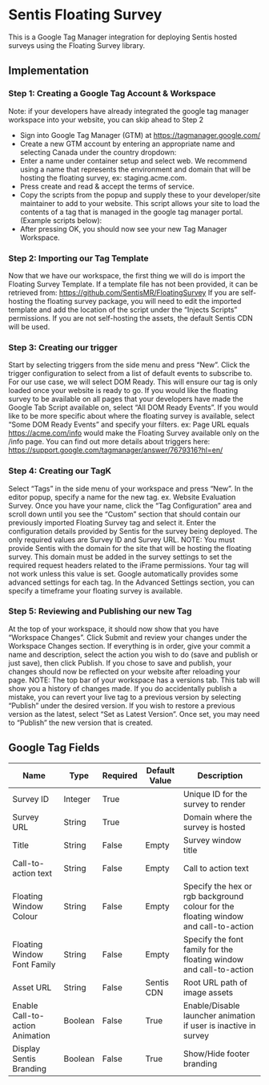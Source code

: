 # Sentis Floating Survey

This is a Google Tag Manager integration for deploying Sentis hosted surveys using the Floating Survey library.

## Implementation

### Step 1: Creating a Google Tag Account & Workspace

Note: if your developers have already integrated the google tag manager workspace into your website, you can skip ahead to Step 2

-	Sign into Google Tag Manager (GTM) at https://tagmanager.google.com/
-	Create a new GTM account by entering an appropriate name and selecting Canada under the country dropdown:
-	Enter a name under container setup and select web. We recommend using a name that represents the environment and domain that will be hosting the floating survey, ex: staging.acme.com.
-	Press create and read & accept the terms of service.
-	Copy the scripts from the popup and supply these to your developer/site maintainer to add to your website. This script allows your site to load the contents of a tag that is managed in the google tag manager portal. (Example scripts below): 
-	After pressing OK, you should now see your new Tag Manager Workspace.

### Step 2: Importing our Tag Template
Now that we have our workspace, the first thing we will do is import the Floating Survey Template. If a template file has not been provided, it can be retrieved from: https://github.com/SentisMR/FloatingSurvey
If you are self-hosting the floating survey package, you will need to edit the imported template and add the location of the script under the “Injects Scripts” permissions. If you are not self-hosting the assets, the default Sentis CDN will be used.

### Step 3: Creating our trigger
Start by selecting triggers from the side menu and press “New”. Click the trigger configuration to select from a list of default events to subscribe to. For our use case, we will select DOM Ready. This will ensure our tag is only loaded once your website is ready to go.
If you would like the floating survey to be available on all pages that your developers have made the Google Tab Script available on, select “All DOM Ready Events”. If you would like to be more specific about where the floating survey is available, select “Some DOM Ready Events” and specify your filters. ex: Page URL equals https://acme.com/info would make the Floating Survey available only on the /info page. You can find out more details about triggers here: https://support.google.com/tagmanager/answer/7679316?hl=en/

### Step 4: Creating our TagK
Select “Tags” in the side menu of your workspace and press “New”. 
In the editor popup, specify a name for the new tag. ex. Website Evaluation Survey. Once you have your name, click the “Tag Configuration” area and scroll down until you see the “Custom” section that should contain our previously imported Floating Survey tag and select it.
Enter the configuration details provided by Sentis for the survey being deployed. The only required values are Survey ID and Survey URL.  NOTE: You must provide Sentis with the domain for the site that will be hosting the floating survey. This domain must be added in the survey settings to set the required request headers related to the iFrame permissions. Your tag will not work unless this value is set.
Google automatically provides some advanced settings for each tag. In the Advanced Settings section, you can specify a timeframe your floating survey is available.

### Step 5: Reviewing and Publishing our new Tag
At the top of your workspace, it should now show that you have “Workspace Changes”.  Click Submit and review your changes under the Workspace Changes section. If everything is in order, give your commit a name and description, select the action you wish to do (save and publish or just save), then click Publish. If you chose to save and publish, your changes should now be reflected on your website after reloading your page.
NOTE: The top bar of your workspace has a versions tab. This tab will show you a history of changes made. If you do accidentally publish a mistake, you can revert your live tag to a previous version by selecting “Publish” under the desired version. If you wish to restore a previous version as the latest, select “Set as Latest Version”. Once set, you may need to “Publish” the new version that is created. 

## Google Tag Fields

| Name| Type | Required | Default Value | Description |
| --- | --- | --- | --- | --- |
| Survey ID | Integer | True |   | Unique ID for the survey to render |
| Survey URL | String | True |   | Domain where the survey is hosted |
| Title| String | False | Empty | Survey window title |
| Call-to-action text | String | False | Empty | Call to action text |
| Floating Window Colour | String | False | Empty | Specify the hex or rgb background colour for the floating window and call-to-action |
| Floating Window Font Family | String | False | Empty | Specify the font family for the floating window and call-to-action |
| Asset URL | String | False | Sentis CDN | Root URL path of image assets |
| Enable Call-to-action Animation | Boolean | False | True | Enable/Disable launcher animation if user is inactive in survey |
| Display Sentis Branding | Boolean | False | True | Show/Hide footer branding |